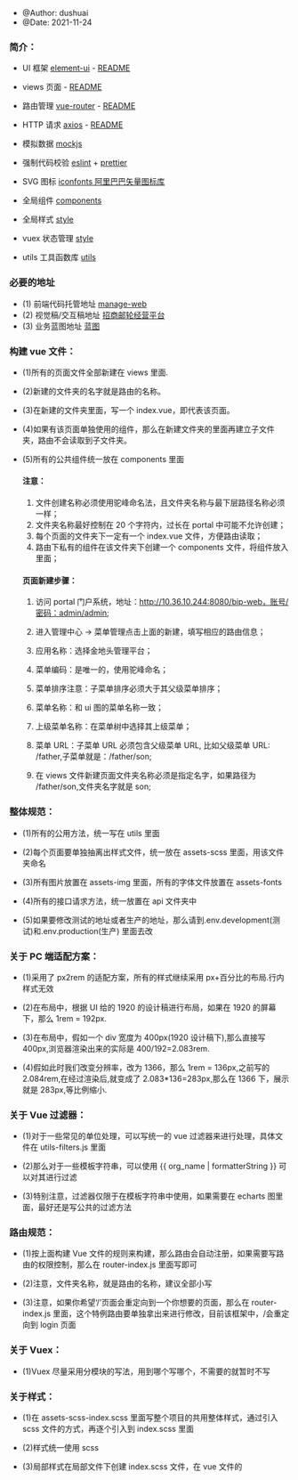- @Author: dushuai
- @Date: 2021-11-24

### 简介：

- UI 框架 [element-ui](https://element.eleme.cn/#/zh-CN) - [README]()

- views 页面 - [README](src/views/Home.vue)

- 路由管理 [vue-router](https://router.vuejs.org/zh/installation.html) - [README](src/router/index.js)

- HTTP 请求 [axios](https://github.com/axios/axios) - [README](src/utils/request.js)

- 模拟数据 [mockjs](https://github.com/nuysoft/Mock/wiki/Getting-Started)

- 强制代码校验 [eslint](https://github.com/vuejs/vue-cli/tree/dev/packages/%40vue/cli-plugin-eslint) + [prettier](https://prettier.io/)

- SVG 图标 [iconfonts 阿里巴巴矢量图标库](https://www.iconfont.cn/)

- 全局组件 [components](src/components/index.js)

- 全局样式 [style](src/assets/scss/index.scss)

- vuex 状态管理 [style](src/store/index.js)

- utils 工具函数库 [utils](src/utils)

### 必要的地址

- (1) 前端代码托管地址 [manage-web]()
- (2) 视觉稿/交互稿地址 [招商邮轮经营平台](https://lanhuapp.com/web/#/user/invite?type=share_mark&pid=94580b20-1ee6-40b2-8989-88029a772baf&imgId=e4c6971c-a751-45d9-80bd-bd3482f32bb0&project_id=94580b20-1ee6-40b2-8989-88029a772baf&image_id=e4c6971c-a751-45d9-80bd-bd3482f32bb0&teamId=c55f5cf0-80e1-44ab-ab2f-e569ac199e64&userId=e62f10a9-6f15-4bfd-a97f-9a3d24189315&param=3924dc02-7f1e-46e3-96c2-f5bacbc715b3&toRouteName=detailDetach)
- (3) 业务蓝图地址 [蓝图]()

### 构建 vue 文件：

- (1)所有的页面文件全部新建在 views 里面.
- (2)新建的文件夹的名字就是路由的名称。
- (3)在新建的文件夹里面，写一个 index.vue，即代表该页面。
- (4)如果有该页面单独使用的组件，那么在新建文件夹的里面再建立子文件夹，路由不会读取到子文件夹。
- (5)所有的公共组件统一放在 components 里面

  #### 注意：

  1. 文件创建名称必须使用驼峰命名法，且文件夹名称与最下层路径名称必须一样；
  2. 文件夹名称最好控制在 20 个字符内，过长在 portal 中可能不允许创建；
  3. 每个页面的文件夹下一定有一个 index.vue 文件，方便路由读取；
  4. 路由下私有的组件在该文件夹下创建一个 components 文件，将组件放入里面；

  #### 页面新建步骤：

  1. 访问 portal 门户系统，地址：http://10.36.10.244:8080/bip-web，账号/密码：admin/admin;

  2. 进入管理中心 -> 菜单管理点击上面的新建，填写相应的路由信息；

  3. 应用名称：选择金地头管理平台；

  4. 菜单编码：是唯一的，使用驼峰命名；

  5. 菜单排序注意：子菜单排序必须大于其父级菜单排序；

  6. 菜单名称：和 ui 图的菜单名称一致；

  7. 上级菜单名称：在菜单树中选择其上级菜单；

  8. 菜单 URL：子菜单 URL 必须包含父级菜单 URL, 比如父级菜单 URL: /father,子菜单就是：/father/son;

  9. 在 views 文件新建页面文件夹名称必须是指定名字，如果路径为 /father/son,文件夹名字就是 son;

### 整体规范：

- (1)所有的公用方法，统一写在 utils 里面

- (2)每个页面要单独抽离出样式文件，统一放在 assets-scss 里面，用该文件夹命名

- (3)所有图片放置在 assets-img 里面，所有的字体文件放置在 assets-fonts

- (4)所有的接口请求方法，统一放置在 api 文件夹中

- (5)如果要修改测试的地址或者生产的地址，那么请到.env.development(测试)和.env.production(生产) 里面去改

### 关于 PC 端适配方案：

- (1)采用了 px2rem 的适配方案，所有的样式继续采用 px+百分比的布局.行内样式无效

- (2)在布局中，根据 UI 给的 1920 的设计稿进行布局，如果在 1920 的屏幕下，那么 1rem = 192px.

- (3)在布局中，假如一个 div 宽度为 400px(1920 设计稿下),那么直接写 400px,浏览器渲染出来的实际是 400/192=2.083rem.

- (4)假如此时我们改变分辨率，改为 1366，那么 1rem = 136px,之前写的 2.084rem,在经过渲染后,就变成了 2.083\*136=283px,那么在 1366 下，展示就是 283px,等比例缩小.

### 关于 Vue 过滤器：

- (1)对于一些常见的单位处理，可以写统一的 vue 过滤器来进行处理，具体文件在 utils-filters.js 里面

- (2)那么对于一些模板字符串，可以使用 {{  org_name | formatterString }} 可以对其进行过滤

- (3)特别注意，过滤器仅限于在模板字符串中使用，如果需要在 echarts 图里面，最好还是写公共的过滤方法

### 路由规范：

- (1)按上面构建 Vue 文件的规则来构建，那么路由会自动注册，如果需要写路由的权限控制，那么在 router-index.js 里面写即可

- (2)注意，文件夹名称，就是路由的名称，建议全部小写

- (3)注意，如果你希望‘/’页面会重定向到一个你想要的页面，那么在 router-index.js 里面，这个特例路由要单独拿出来进行修改，目前该框架中，/会重定向到 login 页面

### 关于 Vuex：

- (1)Vuex 尽量采用分模块的写法，用到哪个写哪个，不需要的就暂时不写

### 关于样式：

- (1)在 assets-scss-index.scss 里面写整个项目的共用整体样式，通过引入 scss 文件的方式，再逐个引入到 index.scss 里面

- (2)样式统一使用 scss

- (3)局部样式在局部文件下创建 index.scss 文件，在 vue 文件的 <style> 使用 @import 引入。

- (4)scss 样式最好使用 & 表示当前级，以提高代码的可读性。

### 关于代码格式化：

- (1)代码格式化，统一采用 Prettier 插件来进行，尽量不要手敲换行。

### 关于 IE 浏览器兼容：

- (1)最好使用 float 浮动布局方式。

- (2)最好遵循 strict 严格模式，比如不要重复定义变量，不要重复添加属性，以免在 IE 浏览器出现 bug。

### 提交代码备注规范：

- 第一类

type 用于说明 commit 的类别，只允许使用下面 12 个标识。

br: 此项特别针对 bug 号，用于向测试反馈 bug 列表的 bug 修改情况
feat：新功能（feature）
fix：修补 bug
docs：仅仅修改了文档，比如 README, CHANGELOG, CONTRIBUTE 等等
style： 格式（不影响代码运行的变动）
staticPage：静态页面
refactor：重构（即不是新增功能，也不是修改 bug 的代码变动）
perf: 优化相关，比如提升性能、体验
test：增加测试
chore：构建过程或辅助工具的变动
revert: feat(pencil): add 'graphiteWidth' option (撤销之前的 commit)
delete: 删除一些不需要文件
interface: 关于接口联调

- 第二类
  scope
  scope 用于说明 commit 影响的范围，比如数据层、控制层、视图层等等，视项目不同而不同。

- 第三类
  subject
  subject 是 commit 目的的简短描述，不超过 50 个字符。
  以动词开头，使用第一人称现在时，比如 change，而不是 changed 或 changes，
  第一个字母小写，结尾不加句号（.）

- 第四类
  Body 部分是对本次 commit 的详细描述，可以分成多行。

### 启动

- (1)npm run serve 本地运行;
- (2)npm run lint 代码检查;
- (3)npm run build-test 测试环境打包;
- (4)npm run build 生产环境打包;
